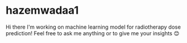 # hazemwadaa1
Hi there 
I'm working on machine learning model for radiotherapy dose prediction!
Feel free to ask me anything or to give me your insights 😊
